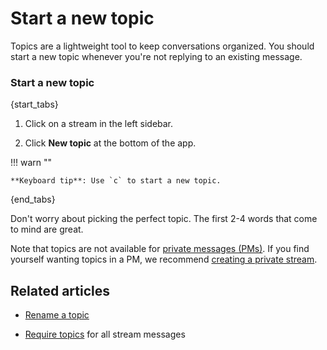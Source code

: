 # Start a new topic

Topics are a lightweight tool to keep conversations organized. You should
start a new topic whenever you're not replying to an existing message.

### Start a new topic

{start_tabs}

1. Click on a stream in the left sidebar.

1. Click **New topic** at the bottom of the app.

!!! warn ""

    **Keyboard tip**: Use `c` to start a new topic.

{end_tabs}

Don't worry about picking the perfect topic. The first 2-4 words that come
to mind are great.

Note that topics are not available for [private messages (PMs)](/help/private-messages). If you find
yourself wanting topics in a PM, we recommend
[creating a private stream](/help/create-a-stream).

## Related articles

* [Rename a topic](/help/rename-a-topic)

* [Require topics](/help/require-topics) for all stream messages
